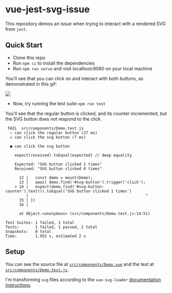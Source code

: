 # vue-jest-svg-issue

This repository demos an issue when trying to interact with a rendered SVG from `jest`.

## Quick Start

- Clone this repo
- Run `npm ci` to install the dependencies
- Run `npm run serve` and visit localhost:8080 on your local machine

You'll see that you can click on and interact with both buttons, as demonstrated in this gif:

![](https://i.imgur.com/3zMZ2ua.gif)

- Now, try running the test suite `npm run test`

You'll see that the regular button is clicked, and its counter incremented, but the SVG button does
not respond to the click.

```console
 FAIL  src/components/Demo.test.js
  ✓ can click the regular button (27 ms)
  ✕ can click the svg button (7 ms)

  ● can click the svg button

    expect(received).toEqual(expected) // deep equality

    Expected: "SVG button clicked 1 times"
    Received: "SVG button clicked 0 times"

      12 |   const demo = mount(Demo);
      13 |   await demo.find('#svg-button').trigger('click');
    > 14 |   expect(demo.find('#svg-button-counter').text()).toEqual('SVG button clicked 1 times')
         |                                                   ^
      15 | })
      16 |

      at Object.<anonymous> (src/components/Demo.test.js:14:51)

Test Suites: 1 failed, 1 total
Tests:       1 failed, 1 passed, 2 total
Snapshots:   0 total
Time:        1.952 s, estimated 2 s
```

## Setup

You can see the source file at [`src/components/Demo.vue`](https://github.com/blimmer/vue-jest-svg-issue/blob/main/src/components/Demo.vue) and the test at [`src/components/Demo.test.js`](https://github.com/blimmer/vue-jest-svg-issue/blob/main/src/components/Demo.test.js).

I'm transforming `svg` files according to the `vue-svg-loader` [documentation instructions](https://vue-svg-loader.js.org/faq.html#how-to-use-this-loader-with-jest).
